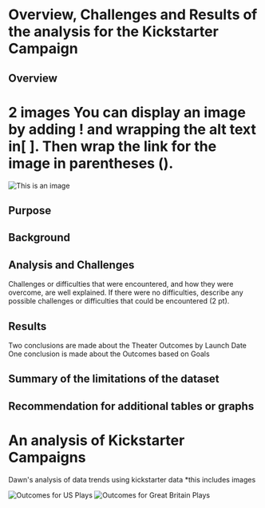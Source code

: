 # Overview, Challenges and Results of the analysis for the Kickstarter Campaign 
## Overview
# 2 images You can display an image by adding ! and wrapping the alt text in[ ]. Then wrap the link for the image in parentheses ().
![This is an image](https://myoctocat.com/assets/images/base-octocat.svg)

## Purpose
## Background
## Analysis and Challenges
Challenges or difficulties that were encountered, and how they were overcome, are well explained. If there were no difficulties, describe any possible challenges or difficulties that could be encountered (2 pt).
## Results
Two conclusions are made about the Theater Outcomes by Launch Date 
One conclusion is made about the Outcomes based on Goals 
## Summary of the limitations of the dataset
## Recommendation for additional tables or graphs 




# An analysis of Kickstarter Campaigns
Dawn's analysis of data trends using kickstarter data
*this includes images

![Outcomes for US Plays](https://user-images.githubusercontent.com/96275527/147579267-8d67f51e-f069-4430-ba68-c10d10836883.png)
![Outcomes for Great Britain Plays](https://user-images.githubusercontent.com/96275527/147579277-5f76dd85-af57-47ce-a047-44e3205d3805.png)

